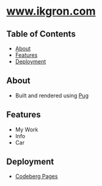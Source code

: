 # www.ikgron.com


## Table of Contents
- [About](#about)
- [Features](#features)
- [Deployment](#deployment)


## About

- Built and rendered using [Pug](https://pugjs.org/api/getting-started.html)

## Features

- My Work
- Info
- Car

## Deployment

- [Codeberg Pages](https://codeberg.page/)

